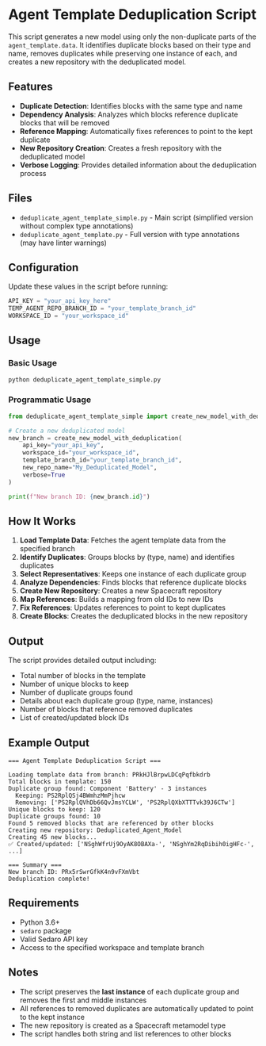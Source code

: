 # Agent Template Deduplication Script

This script generates a new model using only the non-duplicate parts of the `agent_template.data`. It identifies duplicate blocks based on their type and name, removes duplicates while preserving one instance of each, and creates a new repository with the deduplicated model.

## Features

- **Duplicate Detection**: Identifies blocks with the same type and name
- **Dependency Analysis**: Analyzes which blocks reference duplicate blocks that will be removed
- **Reference Mapping**: Automatically fixes references to point to the kept duplicate
- **New Repository Creation**: Creates a fresh repository with the deduplicated model
- **Verbose Logging**: Provides detailed information about the deduplication process

## Files

- `deduplicate_agent_template_simple.py` - Main script (simplified version without complex type annotations)
- `deduplicate_agent_template.py` - Full version with type annotations (may have linter warnings)

## Configuration

Update these values in the script before running:

```python
API_KEY = "your_api_key_here"
TEMP_AGENT_REPO_BRANCH_ID = "your_template_branch_id"
WORKSPACE_ID = "your_workspace_id"
```

## Usage

### Basic Usage

```bash
python deduplicate_agent_template_simple.py
```

### Programmatic Usage

```python
from deduplicate_agent_template_simple import create_new_model_with_deduplication

# Create a new deduplicated model
new_branch = create_new_model_with_deduplication(
    api_key="your_api_key",
    workspace_id="your_workspace_id",
    template_branch_id="your_template_branch_id",
    new_repo_name="My_Deduplicated_Model",
    verbose=True
)

print(f"New branch ID: {new_branch.id}")
```

## How It Works

1. **Load Template Data**: Fetches the agent template data from the specified branch
2. **Identify Duplicates**: Groups blocks by (type, name) and identifies duplicates
3. **Select Representatives**: Keeps one instance of each duplicate group
4. **Analyze Dependencies**: Finds blocks that reference duplicate blocks
5. **Create New Repository**: Creates a new Spacecraft repository
6. **Map References**: Builds a mapping from old IDs to new IDs
7. **Fix References**: Updates references to point to kept duplicates
8. **Create Blocks**: Creates the deduplicated blocks in the new repository

## Output

The script provides detailed output including:

- Total number of blocks in the template
- Number of unique blocks to keep
- Number of duplicate groups found
- Details about each duplicate group (type, name, instances)
- Number of blocks that reference removed duplicates
- List of created/updated block IDs

## Example Output

```
=== Agent Template Deduplication Script ===

Loading template data from branch: PRkHJlBrpwLDCqPqfbkdrb
Total blocks in template: 150
Duplicate group found: Component 'Battery' - 3 instances
  Keeping: PS2RplQSj4BWmhzMmPjhcw
  Removing: ['PS2RplQVhDb66QvJmsYCLW', 'PS2RplQXbXTTTvk39J6CTw']
Unique blocks to keep: 120
Duplicate groups found: 10
Found 5 removed blocks that are referenced by other blocks
Creating new repository: Deduplicated_Agent_Model
Creating 45 new blocks...
✅ Created/updated: ['NSghWfrUj9OyAK8OBAXa-', 'NSghYm2RqDibih0igHFc-', ...]

=== Summary ===
New branch ID: PRx5rSwrGfkK4n9vFXmVbt
Deduplication complete!
```

## Requirements

- Python 3.6+
- `sedaro` package
- Valid Sedaro API key
- Access to the specified workspace and template branch

## Notes

- The script preserves the **last instance** of each duplicate group and removes the first and middle instances
- All references to removed duplicates are automatically updated to point to the kept instance
- The new repository is created as a Spacecraft metamodel type
- The script handles both string and list references to other blocks 